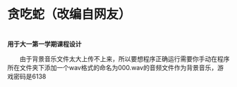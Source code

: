 # 贪吃蛇（改编自网友）

#

**用于大一第一学期课程设计**

&emsp;&emsp;由于背景音乐文件太大上传不上来，所以要想程序正确运行需要你手动在程序所在文件夹下添加一个wav格式的命名为000.wav的音频文件作为背景音乐，游戏密码是6138


